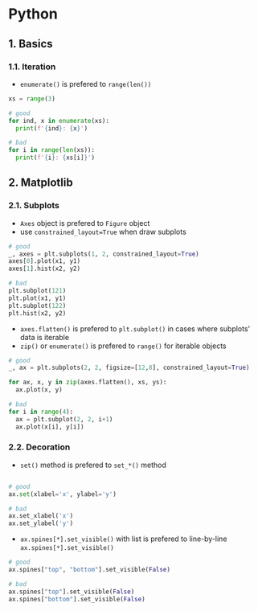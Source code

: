 # Python

## 1. Basics

### 1.1. Iteration

- `enumerate()` is prefered to `range(len())`

```python
xs = range(3)

# good
for ind, x in enumerate(xs):
  print(f'{ind}: {x}')

# bad
for i in range(len(xs)):
  print(f'{i}: {xs[i]}')
```

## 2. Matplotlib

### 2.1. Subplots

- `Axes` object is prefered to `Figure` object
- use `constrained_layout=True` when draw subplots

```python
# good
_, axes = plt.subplots(1, 2, constrained_layout=True)
axes[0].plot(x1, y1)
axes[1].hist(x2, y2)

# bad
plt.subplot(121)
plt.plot(x1, y1)
plt.subplot(122)
plt.hist(x2, y2)
```

- `axes.flatten()` is prefered to `plt.subplot()` in cases where subplots' data is iterable
- `zip()` or `enumerate()` is prefered to `range()` for iterable objects

```python
# good
_, ax = plt.subplots(2, 2, figsize=[12,8], constrained_layout=True)

for ax, x, y in zip(axes.flatten(), xs, ys):
  ax.plot(x, y)

# bad
for i in range(4):
  ax = plt.subplot(2, 2, i+1)
  ax.plot(x[i], y[i])
```

### 2.2. Decoration

- `set()` method is prefered to `set_*()` method

```python

# good
ax.set(xlabel='x', ylabel='y')

# bad
ax.set_xlabel('x')
ax.set_ylabel('y')
```

- `ax.spines[*].set_visible()` with list is prefered to line-by-line `ax.spines[*].set_visible()`

```python
# good
ax.spines["top", "bottom"].set_visible(False)

# bad
ax.spines["top"].set_visible(False)
ax.spines["bottom"].set_visible(False)
```
